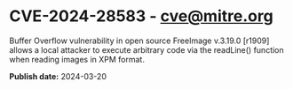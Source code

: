 # CVE-2024-28583 - cve@mitre.org

Buffer Overflow vulnerability in open source FreeImage v.3.19.0 [r1909] allows a local attacker to execute arbitrary code via the readLine() function when reading images in XPM format.

**Publish date:** 2024-03-20
